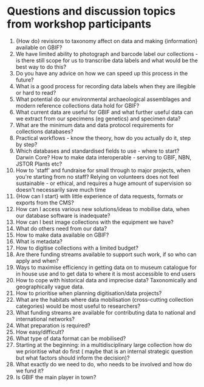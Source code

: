 # Questions and discussion topics from workshop participants

1. {How do} revisions to taxonomy affect on data and making {information} available on GBIF?
2. We have limited ability to photograph and barcode label our collections - is there still scope for us to transcribe data labels and what would be the best way to do this?
3. Do you have any advice on how we can speed up this process in the future?
4. What is a good process for recording data labels when they are illegible or hard to read?
5. What potential do our environmental archaeological assemblages and modern reference collections data hold for GBIF?
6. What current data are useful for GBIF and what further useful data can we extract from our specimens (eg genetics) and specimen data?
7. What are the minimum data and data protocol requirements for collections databases?
8. Practical workflows - know the theory, how do you actually do it, step by step? 
9. Which databases and standardised fields to use - where to start? Darwin Core? How to make data interoperable - serving to GBIF, NBN, JSTOR Plants etc?
10. How to 'staff' and fundraise for small through to major projects, when you're starting from no staff? Relying on volunteers does not feel sustainable - or ethical, and requires a huge amount of supervision so doesn't necessarily save much time
11. {How can I start} with little experience of data requests, formats or exports from the CMS?
12. How can I access various new solutions/ideas to mobilise data, when our database software is inadequate?
13. How can I best image collections with the equipment we have? 
14. What do others need from our data?
15. How to make data available on GBIF? 
16. What is metadata? 
17. How to digitise collections with a limited budget? 
18. Are there funding streams available to support such work, if so who can apply and when?
19. Ways to maximise efficiency in getting data on to museum catalogue for in house use and to get data to where it is most accessible to end users
20. How to cope with historical data and imprecise data? Taxonomically and geographically vague data.
21. How to prioritise when planning digitisation/data projects?
22. What are the habitats where data mobilisation (cross-cutting collection categories) would be most useful to researchers?
23. What funding streams are available for contributing data to national and international networks?
24. What preparation is required?
25. How easy/difficult?
26. What type of data format can be mobilised?
27. Starting at the beginning: in a multidisciplinary large collection how do we prioritise what do first ( maybe that is an internal strategic question but what factors should inform the decision)?
28. What exactly do we need to do, who needs to be involved and how do we fund it?
29. Is GBIF the main player in town?
